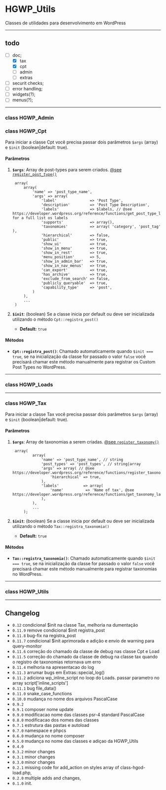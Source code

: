 # HGWP_Utils

Classes de utilidades para desenvolvimento em WordPress

***
## todo

- [ ] doc;
  - [x] tax
  - [x] cpt
  - [ ] admin
  - [ ] extras
- [ ] securit checks;
- [ ] error handling;
- [ ] widgets(?);
- [ ] menus(?);

***

### class HGWP_Admin

### class HGWP_Cpt

Para iniciar a classe Cpt você precisa passar dois parâmetros `$args` (array) e `$init` (boolean|default: true).

#### Parâmetros

1. __`$args`__:
   Array de post-types para serem criados. [@see `register_post_type()`](https://developer.wordpress.org/reference/functions/register_post_type/)

        array(
            array(
                'name' => 'post_type_name',
                'args' => array(
                    'label'               => 'Post Type',
                    'description'         => 'Post Type Description',
                    'labels'              => $labels, // @see https://developer.wordpress.org/reference/functions/get_post_type_labels/ for a full list os labels
                    'supports'            => array(),
                    'taxonomies'          => array( 'category', 'post_tag' ),
                    'hierarchical'        => false,
                    'public'              => true,
                    'show_ui'             => true,
                    'show_in_menu'        => true,
                    'show_in_rest'        => true,
                    'menu_position'       => 5,
                    'show_in_admin_bar'   => true,
                    'show_in_nav_menus'   => true,
                    'can_export'          => true,
                    'has_archive'         => true,
                    'exclude_from_search' => false,
                    'publicly_queryable'  => true,
                    'capability_type'     => 'post',
                )
            ),
            ...
        )

2. __`$init`__: (boolean) Se a classe inicia por default ou deve ser inicializada utilizando o método `Cpt::registra_post()`
    
    - __Default:__ `true`







#### Métodos

- __`Cpt::registra_post()`__: Chamado automaticamente quando `$init === true`, se na inicialização da classe for passado o valor `false` você precisará chamar este método manualmente para registrar os Custom Post Types no WordPress.
***
### class HGWP_Loads

***
### class HGWP_Tax

Para iniciar a classe Tax você precisa passar dois parâmetros `$args` (array) e `$init` (boolean|default: true).

#### Parâmetros

1. __`$args`__:
   Array de taxonomias a serem criadas. [@see `register_taxonomy()`](https://developer.wordpress.org/reference/functions/register_taxonomy/)

        array(
                array(
                    'name' => 'post_type_name', // string
                    'post_types' => 'post_types', // string|array
                    'args' => array( // @see https://developer.wordpress.org/reference/functions/register_taxonomy/
                        'hierarchical' => true,
                    ),
                    'labels'           => array(
                        'name'          => 'Name of tax', @see https://developer.wordpress.org/reference/functions/get_taxonomy_labels/
                    ),
                ),
                ...
            );

2. __`$init`__: (boolean) Se a classe inicia por default ou deve ser inicializada utilizando o método `Tax::registra_taxonomia()`
    
    - __Default:__ `true`
#### Métodos

- __`Tax::registra_taxonomia()`__: Chamado automaticamente quando `$init === true`, se na inicialização da classe for passado o valor `false` você precisará chamar este método manualmente para registrar taxonomias no WordPress.
***
### class HGWP_Utils

***
## Changelog
- `0.12` condicional $init na classe Tax, melhoria na dumentação
- `0.11.9` remove condicional $init registra_post
- `0.11.8` bug-fix na registra_post
- `0.11.7` condicional $init aprimorada e adição e envio de warning para query-monitor
- `0.11.6` correção do chamado da classe de debug nas classe Cpt e Load
- `0.11.5` correção do chamado da classe de debug na classe tax quando o registro de taxonomias retornava um erro
- `0.11.4` melhoria na apresentacao do log
- `0.11.3` arrumar bugs em Extras::special_log()
- `0.11.2` adiciona wp_inline_script no loop do Loads. passar parametro no array script['inline_scripts']
- `0.11.1` bug file_data()
- `0.11.0` snake_case_functions
- `0.10.0` mudança no nome dos arquivos PascalCase 
- `0.9.2`
- `0.9.1` composer nome update
- `0.9.0` modificacao nome das classes psr-4 standard PascalCase
- `0.8.0` modificacao dos nomes das classes
- `0.7.1` estrutura das pastas e autoload
- `0.7.0` namespace e phpcs
- `0.6.0` mudança no nome composer
- `0.5.0` mudança no nome das classes e adiçao da HGWP_Utils
- `0.4.0` 
- `0.3.2` minor changes
- `0.3.1` minor changes
- `0.3.0` minor changes
- `0.2.1` missing code for add_action on styles array of class-hgod-load.php,
- `0.2.0` multiple adds and changes,
- `0.1.0` init.


